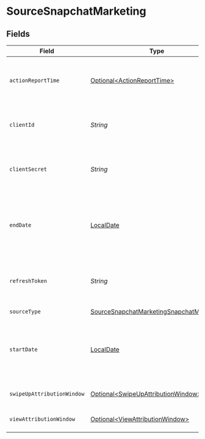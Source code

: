 # SourceSnapchatMarketing


## Fields

| Field                                                                                                       | Type                                                                                                        | Required                                                                                                    | Description                                                                                                 | Example                                                                                                     |
| ----------------------------------------------------------------------------------------------------------- | ----------------------------------------------------------------------------------------------------------- | ----------------------------------------------------------------------------------------------------------- | ----------------------------------------------------------------------------------------------------------- | ----------------------------------------------------------------------------------------------------------- |
| `actionReportTime`                                                                                          | [Optional\<ActionReportTime>](../../models/shared/ActionReportTime.md)                                      | :heavy_minus_sign:                                                                                          | Specifies the principle for conversion reporting.                                                           |                                                                                                             |
| `clientId`                                                                                                  | *String*                                                                                                    | :heavy_check_mark:                                                                                          | The Client ID of your Snapchat developer application.                                                       |                                                                                                             |
| `clientSecret`                                                                                              | *String*                                                                                                    | :heavy_check_mark:                                                                                          | The Client Secret of your Snapchat developer application.                                                   |                                                                                                             |
| `endDate`                                                                                                   | [LocalDate](https://docs.oracle.com/javase/8/docs/api/java/time/LocalDate.html)                             | :heavy_minus_sign:                                                                                          | Date in the format 2017-01-25. Any data after this date will not be replicated.                             | 2022-01-30                                                                                                  |
| `refreshToken`                                                                                              | *String*                                                                                                    | :heavy_check_mark:                                                                                          | Refresh Token to renew the expired Access Token.                                                            |                                                                                                             |
| `sourceType`                                                                                                | [SourceSnapchatMarketingSnapchatMarketing](../../models/shared/SourceSnapchatMarketingSnapchatMarketing.md) | :heavy_check_mark:                                                                                          | N/A                                                                                                         |                                                                                                             |
| `startDate`                                                                                                 | [LocalDate](https://docs.oracle.com/javase/8/docs/api/java/time/LocalDate.html)                             | :heavy_minus_sign:                                                                                          | Date in the format 2022-01-01. Any data before this date will not be replicated.                            | 2022-01-01                                                                                                  |
| `swipeUpAttributionWindow`                                                                                  | [Optional\<SwipeUpAttributionWindow>](../../models/shared/SwipeUpAttributionWindow.md)                      | :heavy_minus_sign:                                                                                          | Attribution window for swipe ups.                                                                           |                                                                                                             |
| `viewAttributionWindow`                                                                                     | [Optional\<ViewAttributionWindow>](../../models/shared/ViewAttributionWindow.md)                            | :heavy_minus_sign:                                                                                          | Attribution window for views.                                                                               |                                                                                                             |